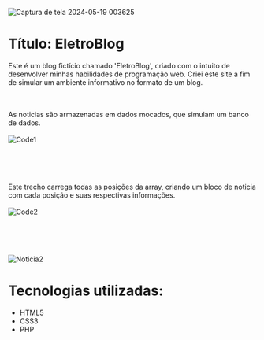 
![Captura de tela 2024-05-19 003625](https://github.com/ViniciusO6/EletroBlog-SITE/assets/125403644/f0f3d34b-232c-467d-89c8-470f6a42c49b)

<h1>Título: EletroBlog</h1>

Este é um blog fictício chamado 'EletroBlog', criado com o intuito de desenvolver minhas habilidades de programação web. Criei este site a fim de simular um ambiente informativo no formato de um blog.
<br>
<br>
<br>

As noticias são armazenadas em dados mocados, que simulam um banco de dados.<br><br>
![Code1](https://github.com/ViniciusO6/EletroBlog-SITE/assets/125403644/09b42dbd-0148-48b5-91b7-cf70060c1237)

<br>
<br>
<br>

Este trecho carrega todas as posições da array, criando um bloco de noticia com cada posição e suas respectivas informações.<br><br>
![Code2](https://github.com/ViniciusO6/EletroBlog-SITE/assets/125403644/6acd73fd-8974-43e6-9c62-65bc0720884e)

<br>
<br>
<br>

![Noticia2](https://github.com/ViniciusO6/EletroBlog-SITE/assets/125403644/e1bd1b31-c22c-47c5-80a1-a34d2b8e7fc4)






<h1>Tecnologias utilizadas:</h1>
<ul>
  <li>HTML5</li>
  <li>CSS3</li>
  <li>PHP</li>
</ul>
</h1>
